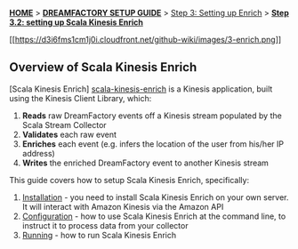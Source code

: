 <a name="top" />

[**HOME**](Home) > [**DREAMFACTORY SETUP GUIDE**](Setting-up-DreamFactory) > [Step 3: Setting up Enrich](Setting-up-enrich) > [**Step 3.2: setting up Scala Kinesis Enrich**](Setting-up-Scala-Kinesis-Enrich)

[[https://d3i6fms1cm1j0i.cloudfront.net/github-wiki/images/3-enrich.png]]

## Overview of Scala Kinesis Enrich

[Scala Kinesis Enrich] [scala-kinesis-enrich] is a Kinesis application, built using the Kinesis Client Library, which:

1. **Reads** raw DreamFactory events off a Kinesis stream populated by the Scala Stream Collector
2. **Validates** each raw event
2. **Enriches** each event (e.g. infers the location of the user from his/her IP address)
3. **Writes** the enriched DreamFactory event to another Kinesis stream

This guide covers how to setup Scala Kinesis Enrich, specifically:

1. [Installation](Install-Scala-Kinesis-Enrich) - you need to install Scala Kinesis Enrich on your own server. It will interact with Amazon Kinesis via the Amazon API
2. [Configuration](Configure-Scala-Kinesis-Enrich) - how to use Scala Kinesis Enrich at the command line, to instruct it to process data from your collector
3. [Running](Run-Scala-Kinesis-Enrich) - how to run Scala Kinesis Enrich

[scala-kinesis-enrich]: https://github.com/dreamfactorysoftware/dsp-core/tree/master/3-enrich/scala-kinesis-enrich
